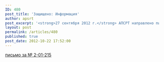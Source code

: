 ```yaml
---
ID: 480
post_title: 'Защищено: Информация'
author: apsrt
post_excerpt: '<strong>27 сентября 2012 г.</strong> АПСРТ направлено письмо за № 2-01-215 в адрес организаций–членов с актуальной информацией и рекомендациями по вопросам транспортной безопасности'
layout: post
permalink: /articles/480
published: true
post_date: 2012-10-22 17:52:00
---
```

[<span style="text-decoration:underline;">письмо за № 2-01-215</span>][1]

 [1]: http://www.apsrt.ru/docs/u26.doc